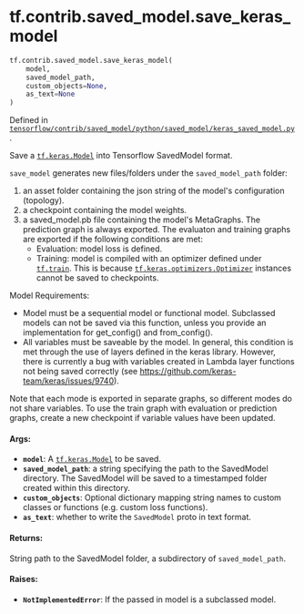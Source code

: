 <div itemscope itemtype="http://developers.google.com/ReferenceObject">
<meta itemprop="name" content="tf.contrib.saved_model.save_keras_model" />
<meta itemprop="path" content="Stable" />
</div>

# tf.contrib.saved_model.save_keras_model

``` python
tf.contrib.saved_model.save_keras_model(
    model,
    saved_model_path,
    custom_objects=None,
    as_text=None
)
```



Defined in [`tensorflow/contrib/saved_model/python/saved_model/keras_saved_model.py`](https://www.tensorflow.org/code/tensorflow/contrib/saved_model/python/saved_model/keras_saved_model.py).

Save a <a href="../../../tf/keras/models/Model.md"><code>tf.keras.Model</code></a> into Tensorflow SavedModel format.

`save_model` generates new files/folders under the `saved_model_path` folder:
1) an asset folder containing the json string of the model's
   configuration (topology).
2) a checkpoint containing the model weights.
3) a saved_model.pb file containing the model's MetaGraphs. The prediction
   graph is always exported. The evaluaton and training graphs are exported
   if the following conditions are met:
   - Evaluation: model loss is defined.
   - Training: model is compiled with an optimizer defined under <a href="../../../tf/train.md"><code>tf.train</code></a>.
     This is because <a href="../../../tf/keras/optimizers/Optimizer.md"><code>tf.keras.optimizers.Optimizer</code></a> instances cannot be
     saved to checkpoints.

Model Requirements:
- Model must be a sequential model or functional model. Subclassed models can
  not be saved via this function, unless you provide an implementation for
  get_config() and from_config().
- All variables must be saveable by the model. In general, this condition is
  met through the use of layers defined in the keras library. However,
  there is currently a bug with variables created in Lambda layer functions
  not being saved correctly (see
  https://github.com/keras-team/keras/issues/9740).

Note that each mode is exported in separate graphs, so different modes do not
share variables. To use the train graph with evaluation or prediction graphs,
create a new checkpoint if variable values have been updated.

#### Args:

* <b>`model`</b>: A <a href="../../../tf/keras/models/Model.md"><code>tf.keras.Model</code></a> to be saved.
* <b>`saved_model_path`</b>: a string specifying the path to the SavedModel directory.
    The SavedModel will be saved to a timestamped folder created within this
    directory.
* <b>`custom_objects`</b>: Optional dictionary mapping string names to custom classes
    or functions (e.g. custom loss functions).
* <b>`as_text`</b>: whether to write the `SavedModel` proto in text format.


#### Returns:

String path to the SavedModel folder, a subdirectory of `saved_model_path`.


#### Raises:

* <b>`NotImplementedError`</b>: If the passed in model is a subclassed model.